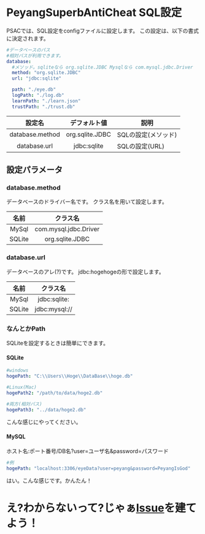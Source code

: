 # PeyangSuperbAntiCheat SQL設定
PSACでは、SQL設定をconfigファイルに設定します。
この設定は、以下の書式に決定されます。
```yml
#データベースのパス
#相対パスが利用できます。
database:
  #メソッド。sqliteなら org.sqlite.JDBC Mysqlなら com.mysql.jdbc.Driver
  method: "org.sqlite.JDBC"
  url: "jdbc:sqlite"

  path: "./eye.db"
  logPath: "./log.db"
  learnPath: "./learn.json"
  trustPath: "./trust.db"
```

|     設定名      |  デフォルト値   | 説明                |
| :-------------: | :-------------: | ------------------- |
| database.method | org.sqlite.JDBC | SQLの設定(メソッド) |
|  database.url   |   jdbc:sqlite   | SQLの設定(URL)      |

## 設定パラメータ
### database.method
データベースのドライバー名です。
クラス名を用いて設定します。

|  名前  |       クラス名        |
| :----: | :-------------------: |
| MySql  | com.mysql.jdbc.Driver |
| SQLite |    org.sqlite.JDBC    |

### database.url
データベースのアレ(?)です。
jdbc:hogehogeの形で設定します。

|  名前  |   クラス名    |
| :----: | :-----------: |
| MySql  | jdbc:sqlite:  |
| SQLite | jdbc:mysql:// |

### なんとかPath
SQLiteを設定するときは簡単にできます。

#### SQLite

```yaml
#windows
hogePath: "C:\\Users\\Hoge\\DataBase\\hoge.db"

#Linux(Mac)
hogePath2: "/path/to/data/hoge2.db"

#両方(相対パス)
hogePath3: "../data/hoge2.db"
```

こんな感じにやってください。

#### MySQL

ホスト名:ポート番号/DB名?user=ユーザ名&password=パスワード

```yaml
#例
hogePath: "localhost:3306/eyeData?user=peyang&password=PeyangIsGod"

```
はい。こんな感じです。かんたん！

# え?わからないって?じゃぁ[Issue](https://github.com/P2P-Develop/PeyangSuperbAntiCheat/issues)を建てよう！
